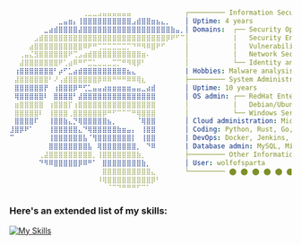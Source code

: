 <!--
Dear reader,

While it's not a healthy habit to snoop into others README files, I encourage you to be original and at least modify some of the contents. 
Feel free to use it as a template, I hope it will bring you some good use! 

Chaire!
-->

```yaml

⠀⠀⠀⠀⠀⠀⠀⠀⠀⠀⠀⠀⠀⠀⠀⢀⣀⣀⣠⣤⣤⣤⣤⣤⣤⠀⠀⠀⠀⠀⠀⠀⠀⠀⠀⠀┌───────── Information Security   
⠀⠀⠀⠀⠀⠀⠀⠀⠀⠀⣀⣤⣶⡄⢸⣿⣿⣿⣿⣿⣿⣿⣿⣿⣿⣠⣾⣿⣿⣶⣦⣄⡀⠀⠀⠀│ Uptime: 4 years 
⠀⠀⠀⠀⠀⠀⠀⣀⣴⣾⣿⣿⣿⣿⣼⣿⣿⣿⣿⣿⣿⣿⣿⣿⣿⣿⣿⣿⣿⣿⣿⣿⣿⣷⣤⡀│ Domains:  ┌── Security Operations  
⠀⠀⠀⠀⠀⣠⣾⣿⣿⣿⣿⣿⣿⣿⣿⣿⣿⣿⣿⣿⣿⣿⣿⣿⣿⣿⣿⣿⣿⣿⣿⣿⡿⠟⠋⠉│           |   Security Engineering    
⠀⠀⠀⠀⣴⣿⣿⣿⣿⣿⣿⣿⣿⣿⣿⠿⠟⠛⢉⣉⣉⣉⣉⣉⡉⠙⠛⠻⠿⣿⠟⠋⠀⠀⠀⠀│           |   Vulnerability Management
⠀⠀⢀⣤⣌⣻⣿⣿⣿⣿⣿⣿⠟⢉⣠⣴⣾⣿⣿⣿⣿⣿⣿⣿⣿⣿⣿⣶⠄⠀⠀⠀⠀⠀⠀⠀│           |   Network Security          
⠀⠀⣼⣿⣿⣿⣿⣿⣿⣿⠟⢁⣴⠿⠛⠋⣉⣁⣀⣀⣀⣉⡉⠛⠻⢿⡿⠃⠀⠀⠀⠀⠀⠀⠀⠀│           └── Identity and Acess Management
⠀⢰⣿⣿⣿⣿⣿⣿⣿⠃⡴⠋⣁⣴⣾⣿⣿⣿⣿⣿⣿⣿⣿⣿⣦⣄⠀⠀⠀⠀⠀⠀⠀⠀⠀⠀| Hobbies: Malware analysis, Reverse Engineering
⠀⣼⣿⣿⣿⣿⣿⣿⠃⠜⢠⣾⣿⣿⣿⣿⣿⣿⡿⠿⠿⠛⠛⠛⠿⠿⢿⣆⠀⠀⠀⠀⠀⠀⠀⠀├───────── System Administration 
⠀⣿⣿⣿⣿⣿⣿⡟⠀⢰⣿⣿⣿⡿⠛⢋⣁⣤⣤⣴⣶⣶⣶⣶⣶⣤⣤⣀⣴⣾⠀⠀⠀⠀⠀⠀│ Uptime: 10 years 
⠀⢿⣿⣿⣿⣿⣿⠇⠀⣿⣿⣿⣿⠃⣼⣿⣿⣿⣿⣿⣿⣿⣿⣿⣿⣿⣿⣿⣿⣿⠀⠀⠀⠀⠀⠀│ OS admin: ┌── RedHat Enterprise Linux 6.7/7/8/9
⠀⣶⣿⣿⣿⣿⣿⠀⢰⣿⣿⣿⡏⢰⣿⣿⣿⣿⣿⣿⣿⣿⣿⣿⣿⣿⣿⣿⣿⣿⠀⠀⠀⠀⠀⠀│           |   Debian/Ubuntu, Kali Linux
⠀⣿⣿⣿⣿⣿⠇⠀⢸⣿⣿⣿⢀⣿⣿⣿⣿⣿⣿⡿⠛⠋⠉⠉⠉⠛⢿⣿⣿⣿⠀⠀⠀⠀⠀⠀│           └── Windows Server 2008/2012/2016/2019/2021
⠀⣿⣿⣿⣿⠏⠀⠀⢸⣿⣿⣷⣄⡙⢿⣿⣿⣿⣿⣿⣦⡀⠀⠀⠀⠀⠈⢿⣿⣿⠀⠀⠀⠀⠀⠀│ Cloud administration: Microsoft Azure, AWS
⣸⣿⡿⠟⠁⠀⠀⠀⢸⣿⣿⣿⣿⣿⣄⠙⢿⣿⣿⣿⣿⣿⣷⣶⣤⡄⠀⢸⣿⣿⠀⠀⠀⠀⠀⠀│ Coding: Python, Rust, Go, Assembly, C/C++, bash
⠉⠀⠀⠀⠀⠀⠀⠀⢸⣿⣿⣿⣿⣿⣿⣧⠈⢻⣿⣿⣿⣿⣿⣿⣿⡇⠀⢸⣿⣿⠀⠀⠀⠀⠀⠀| DevOps: Docker, Jenkins, Kubernetes, Terraform, Gitlab
⠀⠀⠀⠀⠀⠀⠀⠀⣿⣿⣿⣿⣿⣿⣿⣿⣧⠀⢿⣿⣿⣿⣿⣿⣿⣿⡀⠀⠙⠿⠀⠀⠀⠀⠀⠀| Database admin: MySQL, Microsoft SQL, PostgreSQL
⠀⠀⠀⠀⠀⠀⢀⣼⣿⣿⣿⣿⣿⣿⣿⣿⣿⡀⢸⣿⣿⣿⣿⣿⣿⣿⣷⡀⠀⠀⠀⠀⠀⠀⠀⠀├───────── Other Information 
⠀⠀⠀⠀⠀⠀⠙⠻⠿⣿⣿⣿⣿⣿⡿⠿⠛⠁⠀⣿⣿⣿⣿⣿⣿⣿⣿⣷⡀⠀⠀⠀⠀⠀⠀⠀│ User: wolfofsparta 
⠀⠀⠀⠀⠀⠀⠀⠀⠀⠀⠀⠀⠀⠀⠀⠀⠀⠀⠀⣿⣿⣿⣿⣿⣿⣿⣿⣿⣿⣄⠀⠀⠀⠀⠀⠀└───────── ⬤ ⬤ ⬤ ⬤ ⬤ ⬤ ⬤ ⬤ 
⠀⠀⠀⠀⠀⠀⠀⠀⠀⠀⠀⠀⠀⠀⠀⠀⠀⠀⠸⢿⣿⣿⣿⣿⣿⣿⣿⣿⣿⡿⠃⠀⠀⠀⠀⠀
⠀⠀⠀⠀⠀⠀⠀⠀⠀⠀⠀⠀⠀⠀⠀⠀⠀⠀⠀⠀⠈⠉⠙⠛⠛⠛⠋⠉⠁⠀⠀⠀⠀⠀⠀⠀
```
<h3>Here's an extended list of my skills:</h3>

[![My Skills](https://skillicons.dev/icons?i=linux,redhat,ubuntu,kali,bash,vim,nginx,raspberrypi,,,,windows,powershell,azure,aws,python,rust,go,c,cpp,,ansible,docker,kubernetes,terraform,jenkins,git,gitlab,bitbucket,rabbitmq,mysql,postgres,mongodb,redis,,,elasticsearch,prometheus,grafana)](https://skillicons.dev)

